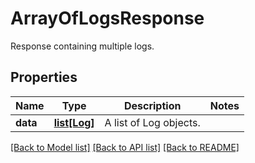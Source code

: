 # ArrayOfLogsResponse

Response containing multiple logs.
## Properties
Name | Type | Description | Notes
------------ | ------------- | ------------- | -------------
**data** | [**list[Log]**](Log.md) | A list of Log objects. | 

[[Back to Model list]](../README.md#documentation-for-models) [[Back to API list]](../README.md#documentation-for-api-endpoints) [[Back to README]](../README.md)


